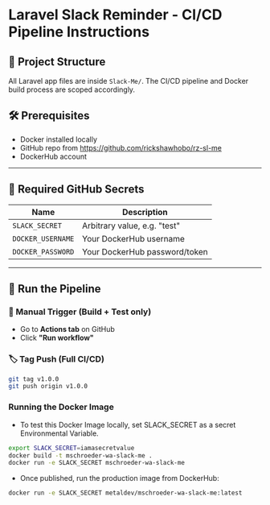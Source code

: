 # Laravel Slack Reminder - CI/CD Pipeline Instructions

## 📁 Project Structure

All Laravel app files are inside `Slack-Me/`. The CI/CD pipeline and Docker build process are scoped accordingly.

## 🛠 Prerequisites

- Docker installed locally
- GitHub repo from https://github.com/rickshawhobo/rz-sl-me
- DockerHub account

---

## 🔐 Required GitHub Secrets

| Name              | Description                     |
|------------------|---------------------------------|
| `SLACK_SECRET`     | Arbitrary value, e.g. "test"     |
| `DOCKER_USERNAME` | Your DockerHub username         |
| `DOCKER_PASSWORD` | Your DockerHub password/token   |

---

## 🧪 Run the Pipeline

### 🔄 Manual Trigger (Build + Test only)
- Go to **Actions tab** on GitHub
- Click **"Run workflow"**

### 🏷 Tag Push (Full CI/CD)
```bash
git tag v1.0.0
git push origin v1.0.0
```

### Running the Docker Image ###
- To test this Docker Image locally, set SLACK_SECRET as a secret Environmental Variable.

```bash
export SLACK_SECRET=iamasecretvalue
docker build -t mschroeder-wa-slack-me .
docker run -e SLACK_SECRET mschroeder-wa-slack-me
```

- Once published, run the production image from DockerHub:
```bash
docker run -e SLACK_SECRET metaldev/mschroeder-wa-slack-me:latest
```
